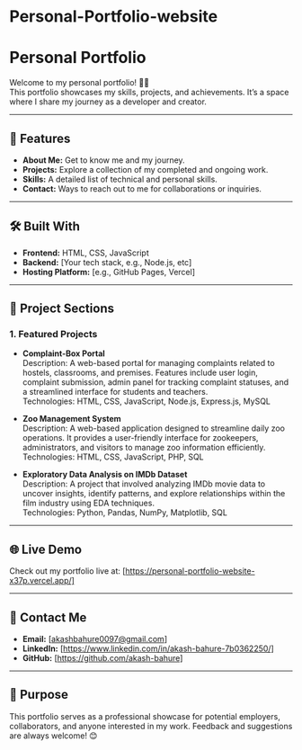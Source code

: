 # Personal-Portfolio-website

# Personal Portfolio

Welcome to my personal portfolio! 🎨✨  
This portfolio showcases my skills, projects, and achievements. It’s a space where I share my journey as a developer and creator.

---

## 🌟 Features

- **About Me:** Get to know me and my journey.  
- **Projects:** Explore a collection of my completed and ongoing work.  
- **Skills:** A detailed list of technical and personal skills.  
- **Contact:** Ways to reach out to me for collaborations or inquiries.

---

## 🛠️ Built With

- **Frontend:** HTML, CSS, JavaScript  
- **Backend:** [Your tech stack, e.g., Node.js, etc]    
- **Hosting Platform:** [e.g., GitHub Pages, Vercel]

---

## 📂 Project Sections

### 1. **Featured Projects**

- **Complaint-Box Portal**  
  Description: A web-based portal for managing complaints related to hostels, classrooms, and premises. Features include user login, complaint submission, admin panel for tracking complaint statuses, and a streamlined interface for students and teachers.  
  Technologies: HTML, CSS, JavaScript, Node.js, Express.js, MySQL  


- **Zoo Management System**  
  Description: A web-based application designed to streamline daily zoo operations. It provides a user-friendly interface for zookeepers, administrators, and visitors to manage zoo information efficiently.  
  Technologies: HTML, CSS, JavaScript, PHP, SQL  


- **Exploratory Data Analysis on IMDb Dataset**  
  Description: A project that involved analyzing IMDb movie data to uncover insights, identify patterns, and explore relationships within the film industry using EDA techniques.  
  Technologies: Python, Pandas, NumPy, Matplotlib, SQL  


---

## 🌐 Live Demo

Check out my portfolio live at: [https://personal-portfolio-website-x37p.vercel.app/]

---

## 🚀 Contact Me

- **Email:** [akashbahure0097@gmail.com]  
- **LinkedIn:** [https://www.linkedin.com/in/akash-bahure-7b0362250/]  
- **GitHub:** [https://github.com/akash-bahure]

---

## 🎯 Purpose

This portfolio serves as a professional showcase for potential employers, collaborators, and anyone interested in my work. Feedback and suggestions are always welcome! 😊
